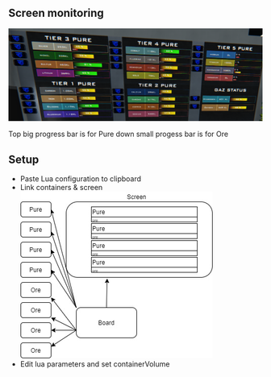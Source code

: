 ## Screen monitoring

![image](https://raw.githubusercontent.com/WilloneToT/oreMonitoring/master/example.png)

Top big progress bar is for Pure
down small progess bar is for Ore
## Setup
* Paste Lua configuration to clipboard
* Link containers & screen 
![image](https://raw.githubusercontent.com/WilloneToT/oreMonitoring/master/schema.jpg)
* Edit lua parameters and set containerVolume
